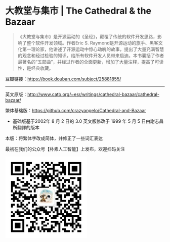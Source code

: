 # 大教堂与集市 | The Cathedral & the Bazaar

>《大教堂与集市》是开源运动的《圣经》，颠覆了传统的软件开发思路，影响了整个软件开发领域。作者Eric S. Raymond是开源运动的旗手、黑客文化第一理论家，他讲述了开源运动中惊心动魄的故事，提出了大量充满智慧的观念和经过检验的知识，给所有软件开发人员带来启迪。本书囊括了作者最著名的“五部曲”，并经过作者的全面更新，增加了大量注释，提高了可读性，是经典收藏。

豆瓣链接：https://book.douban.com/subject/25881855/

---

英文原版：http://www.catb.org/~esr/writings/cathedral-bazaar/cathedral-bazaar/

繁体基础版：https://github.com/crazyangelo/Cathedral-and-Bazaar
- 基础版基于2002年 8 月 2 日的 3.0 英文版修改于 1999 年 5 月 5 日由謝志昌所翻譯的版本

本版：将繁体字改成简体，并修正了一些词汇表达

最初在我们的公众号【朴素人工智能】上发布，欢迎扫码关注

![](static/qr.jpg)